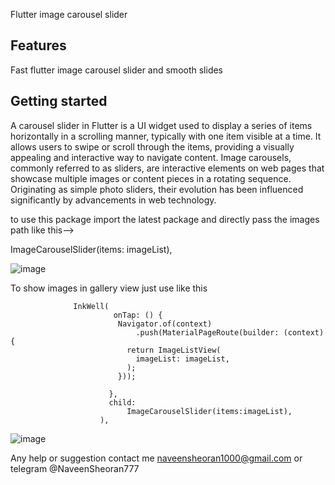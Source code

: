
Flutter image carousel slider 

## Features

Fast flutter image carousel slider and smooth slides 

## Getting started
A carousel slider in Flutter is a UI widget used to display a series of items horizontally in a scrolling manner, typically with one item visible at a time. It allows users to swipe or scroll through the items, providing a visually appealing and interactive way to navigate content.
Image carousels, commonly referred to as sliders, are interactive elements on web pages that showcase multiple images or content pieces in a rotating sequence. Originating as simple photo sliders, their evolution has been influenced significantly by advancements in web technology.


to use this package import the latest package and directly pass the images path 
like this-->
 
  
  ImageCarouselSlider(items: imageList),

  ![image](https://github.com/naveenpardeep/flutter_image_slider/assets/42085829/376bfff5-c54f-4b96-8f77-2ec02599b9c8)

To show images in gallery view just use like this 
                 
                  
                  InkWell(
                           onTap: () {
                            Navigator.of(context)
                                .push(MaterialPageRoute(builder: (context) {
                              return ImageListView(
                                imageList: imageList,
                              );
                            }));
                           
                          },
                          child:
                              ImageCarouselSlider(items:imageList),
                        ),

![image](https://github.com/naveenpardeep/flutter_image_slider/assets/42085829/dcd4093a-95da-484c-89f8-757a65dd37f4)




Any help or suggestion contact me naveensheoran1000@gmail.com or telegram @NaveenSheoran777